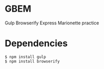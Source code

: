 GBEM
====

Gulp Browserify Express Marionette practice 

Dependencies
====
```
$ npm install gulp
$ npm install browserify
```
